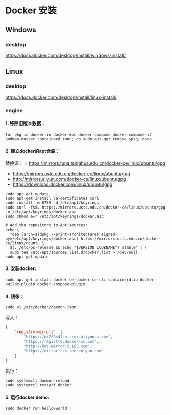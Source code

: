 # Docker 安装

## Windows
### desktop
https://docs.docker.com/desktop/install/windows-install/

## Linux
### desktop
https://docs.docker.com/desktop/install/linux-install/

### engine
#### 1. 移除旧版本数据：
```shell
for pkg in docker.io docker-doc docker-compose docker-compose-v2 podman-docker containerd runc; do sudo apt-get remove $pkg; done
```

#### 2. 建立docker的apt仓库：
替换源：
= https://mirrors.tuna.tsinghua.edu.cn/docker-ce/linux/ubuntu/gpg
- https://mirrors.ustc.edu.cn/docker-ce/linux/ubuntu/gpg
- http://mirrors.aliyun.com/docker-ce/linux/ubuntu/gpg
- https://download.docker.com/linux/ubuntu/gpg

```shell
sudo apt-get update
sudo apt-get install ca-certificates curl
sudo install -m 0755 -d /etc/apt/keyrings
sudo curl -fsSL https://mirrors.ustc.edu.cn/docker-ce/linux/ubuntu/gpg -o /etc/apt/keyrings/docker.asc
sudo chmod a+r /etc/apt/keyrings/docker.asc

# Add the repository to Apt sources:
echo \
  "deb [arch=$(dpkg --print-architecture) signed-by=/etc/apt/keyrings/docker.asc] https://mirrors.ustc.edu.cn/docker-ce/linux/ubuntu \
  $(. /etc/os-release && echo "$VERSION_CODENAME") stable" | \
  sudo tee /etc/apt/sources.list.d/docker.list > /dev/null
sudo apt-get update
```

#### 3. 安装docker:
```shell
sudo apt-get install docker-ce docker-ce-cli containerd.io docker-buildx-plugin docker-compose-plugin
```

#### 4. 镜像：
```shell
sudo vi /etc/docker/daemon.json
```

写入：
```json
{
    "registry-mirrors": [
        "https://ox288s4f.mirror.aliyuncs.com",
        "https://registry.docker-cn.com",
        "http://hub-mirror.c.163.com",
        "https://mirror.ccs.tencentyun.com"
    ]
}
```

执行：
```shell
sudo systemctl daemon-reload
sudo systemctl restart docker
```

#### 5. 运行docker demo:
```shell
sudo docker run hello-world
```

